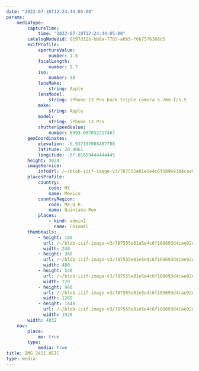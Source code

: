 ```yaml
---
date: "2022-07-10T12:24:44-05:00"
params:
    mediaType:
        captureTime:
            time: "2022-07-10T12:24:44-05:00"
        catalogNodeUid: 0197d12b-bb8a-77b5-a6b5-f6b7576368d5
        exifProfile:
            apertureValue:
                number: 1.5
            focalLength:
                number: 5.7
            iso:
                number: 50
            lensMake:
                string: Apple
            lensModel:
                string: iPhone 13 Pro back triple camera 5.7mm f/1.5
            make:
                string: Apple
            model:
                string: iPhone 13 Pro
            shutterSpeedValue:
                number: 6993.007032217467
        geoCoordinates:
            elevation: -5.937107086487788
            latitude: 20.4061
            longitude: -87.01659444444445
        height: 3024
        imageService:
            infoUrl: /~/blob-iiif-image-v3/787555e01e5e4c6f189693d4cae92e22bd14b7b81502f827d23d5cb4c27f0fe5/info.json
        placesProfile:
            country:
                code: MX
                name: Mexico
            countryRegion:
                code: MX-Q.R.
                name: Quintana Roo
            places:
                - kind: admin2
                  name: Cozumel
        thumbnails:
            - height: 180
              url: /~/blob-iiif-image-v3/787555e01e5e4c6f189693d4cae92e22bd14b7b81502f827d23d5cb4c27f0fe5/full/240%2C180/0/default.jpg
              width: 240
            - height: 360
              url: /~/blob-iiif-image-v3/787555e01e5e4c6f189693d4cae92e22bd14b7b81502f827d23d5cb4c27f0fe5/full/480%2C360/0/default.jpg
              width: 480
            - height: 540
              url: /~/blob-iiif-image-v3/787555e01e5e4c6f189693d4cae92e22bd14b7b81502f827d23d5cb4c27f0fe5/full/720%2C540/0/default.jpg
              width: 720
            - height: 960
              url: /~/blob-iiif-image-v3/787555e01e5e4c6f189693d4cae92e22bd14b7b81502f827d23d5cb4c27f0fe5/full/1280%2C960/0/default.jpg
              width: 1280
            - height: 1440
              url: /~/blob-iiif-image-v3/787555e01e5e4c6f189693d4cae92e22bd14b7b81502f827d23d5cb4c27f0fe5/full/1920%2C1440/0/default.jpg
              width: 1920
        width: 4032
    nav:
        place:
            mx: true
        type:
            media: true
title: IMG_2411.HEIC
type: media
---
```

